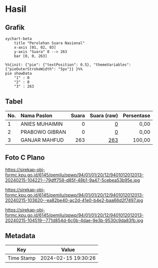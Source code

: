 # Hasil

## Grafik

```mermaid
xychart-beta
    title "Perolehan Suara Nasional"
    x-axis [01, 02, 03]
    y-axis "Suara" 0 --> 263
    bar [0, 0, 263]
```

```mermaid
%%{init: {"pie": {"textPosition": 0.5}, "themeVariables": {"pieOuterStrokeWidth": "5px"}} }%%
pie showData
    "1" : 0
    "2" : 0
    "3" : 263
```

## Tabel

| No. | Nama Paslon    | Suara | Suara (raw) | Persentase |
|:--- |:-------------- | -----:| -----------:| ----------:|
| 1   | ANIES MUHAIMIN | 0     | [0][p-1]    | 0,00       |
| 2   | PRABOWO GIBRAN | 0     | [0][p-2]    | 0,00       |
| 3   | GANJAR MAHFUD  | 263   | [263][p-3]  | 100,00     |


[p-1]: https://github.com/gigit-pemilu/pemilu-2024/blob/main/pilpres/hitung-suara/sub/94-papua-tengah/sub/01-nabire/sub/01-nabire/sub/2012-sanoba/sub/013-tps/sub/paslon-1.txt
[p-2]: https://github.com/gigit-pemilu/pemilu-2024/blob/main/pilpres/hitung-suara/sub/94-papua-tengah/sub/01-nabire/sub/01-nabire/sub/2012-sanoba/sub/013-tps/sub/paslon-2.txt
[p-3]: https://github.com/gigit-pemilu/pemilu-2024/blob/main/pilpres/hitung-suara/sub/94-papua-tengah/sub/01-nabire/sub/01-nabire/sub/2012-sanoba/sub/013-tps/sub/paslon-3.txt

## Foto C Plano

https://sirekap-obj-formc.kpu.go.id/6145/pemilu/ppwp/94/01/01/20/12/9401012012013-20240215-104221--79dff758-d85f-48b1-9a47-5cebea53b95e.jpg

https://sirekap-obj-formc.kpu.go.id/6145/pemilu/ppwp/94/01/01/20/12/9401012012013-20240215-103620--ea82be40-ac2d-41e0-b4e2-baa66d2f7497.jpg

https://sirekap-obj-formc.kpu.go.id/6145/pemilu/ppwp/94/01/01/20/12/9401012012013-20240215-104519--771d854d-6c0b-4dae-9e3b-9530c9da83fb.jpg


## Metadata

| Key        | Value               |
| ---------- | ------------------- |
| Time Stamp | 2024-02-15 19:30:26 |



